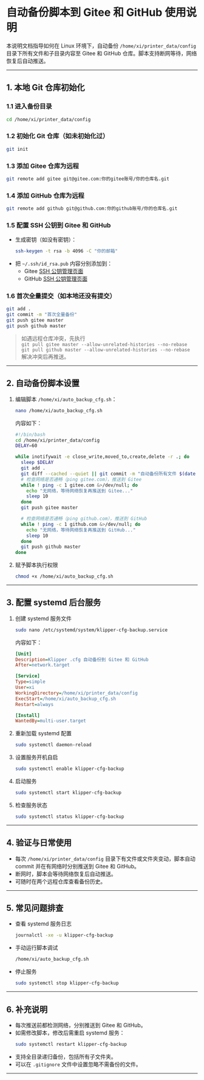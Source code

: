 # 自动备份脚本到 Gitee 和 GitHub 使用说明

本说明文档指导如何在 Linux 环境下，自动备份 `/home/xi/printer_data/config` 目录下所有文件和子目录内容至 Gitee 和 GitHub 仓库。脚本支持断网等待，网络恢复后自动推送。

---

## 1. 本地 Git 仓库初始化

### 1.1 进入备份目录
```bash
cd /home/xi/printer_data/config
```

### 1.2 初始化 Git 仓库（如未初始化过）
```bash
git init
```

### 1.3 添加 Gitee 仓库为远程
```bash
git remote add gitee git@gitee.com:你的gitee账号/你的仓库名.git
```

### 1.4 添加 GitHub 仓库为远程
```bash
git remote add github git@github.com:你的github账号/你的仓库名.git
```

### 1.5 配置 SSH 公钥到 Gitee 和 GitHub
- 生成密钥（如没有密钥）：
  ```bash
  ssh-keygen -t rsa -b 4096 -C "你的邮箱"
  ```
- 把 `~/.ssh/id_rsa.pub` 内容分别添加到：
  - Gitee [SSH 公钥管理页面](https://gitee.com/profile/sshkeys)
  - GitHub [SSH 公钥管理页面](https://github.com/settings/keys)

### 1.6 首次全量提交（如本地还没有提交）
```bash
git add .
git commit -m "首次全量备份"
git push gitee master
git push github master
```
> 如遇远程仓库冲突，先执行  
> `git pull gitee master --allow-unrelated-histories --no-rebase`  
> `git pull github master --allow-unrelated-histories --no-rebase`  
> 解决冲突后再推送。

---

## 2. 自动备份脚本设置

1. 编辑脚本 `/home/xi/auto_backup_cfg.sh`：
   ```bash
   nano /home/xi/auto_backup_cfg.sh
   ```
   内容如下：
   ```bash
   #!/bin/bash
   cd /home/xi/printer_data/config
   DELAY=60

   while inotifywait -e close_write,moved_to,create,delete -r .; do
     sleep $DELAY
     git add .
     git diff --cached --quiet || git commit -m "自动备份所有文件 $(date +'%Y-%m-%d %H:%M:%S')"
     # 检查网络是否通畅（ping gitee.com），推送到 Gitee
     while ! ping -c 1 gitee.com &>/dev/null; do
       echo "无网络，等待网络恢复再推送到 Gitee..."
       sleep 10
     done
     git push gitee master

     # 检查网络是否通畅（ping github.com），推送到 GitHub
     while ! ping -c 1 github.com &>/dev/null; do
       echo "无网络，等待网络恢复再推送到 GitHub..."
       sleep 10
     done
     git push github master
   done
   ```

2. 赋予脚本执行权限
   ```bash
   chmod +x /home/xi/auto_backup_cfg.sh
   ```

---

## 3. 配置 systemd 后台服务

1. 创建 systemd 服务文件
   ```bash
   sudo nano /etc/systemd/system/klipper-cfg-backup.service
   ```
   内容如下：
   ```ini
   [Unit]
   Description=Klipper .cfg 自动备份到 Gitee 和 GitHub
   After=network.target

   [Service]
   Type=simple
   User=xi
   WorkingDirectory=/home/xi/printer_data/config
   ExecStart=/home/xi/auto_backup_cfg.sh
   Restart=always

   [Install]
   WantedBy=multi-user.target
   ```

2. 重新加载 systemd 配置
   ```bash
   sudo systemctl daemon-reload
   ```

3. 设置服务开机自启
   ```bash
   sudo systemctl enable klipper-cfg-backup
   ```

4. 启动服务
   ```bash
   sudo systemctl start klipper-cfg-backup
   ```

5. 检查服务状态
   ```bash
   sudo systemctl status klipper-cfg-backup
   ```

---

## 4. 验证与日常使用

- 每次 `/home/xi/printer_data/config` 目录下有文件或文件夹变动，脚本自动 commit 并在有网络时分别推送到 Gitee 和 GitHub。
- 断网时，脚本会等待网络恢复后自动推送。
- 可随时在两个远程仓库查看备份历史。

---

## 5. 常见问题排查

- 查看 systemd 服务日志
  ```bash
  journalctl -xe -u klipper-cfg-backup
  ```
- 手动运行脚本调试
  ```bash
  /home/xi/auto_backup_cfg.sh
  ```
- 停止服务
  ```bash
  sudo systemctl stop klipper-cfg-backup
  ```

---

## 6. 补充说明

- 每次推送前都检测网络，分别推送到 Gitee 和 GitHub。
- 如需修改脚本，修改后需重启 systemd 服务：
  ```bash
  sudo systemctl restart klipper-cfg-backup
  ```
- 支持全目录递归备份，包括所有子文件夹。
- 可以在 `.gitignore` 文件中设置忽略不需备份的文件。

---
